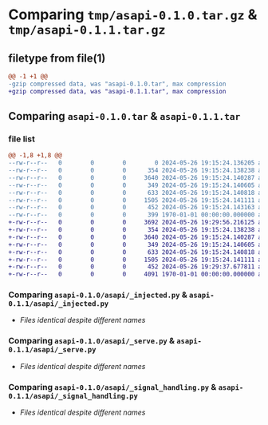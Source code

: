 # Comparing `tmp/asapi-0.1.0.tar.gz` & `tmp/asapi-0.1.1.tar.gz`

## filetype from file(1)

```diff
@@ -1 +1 @@
-gzip compressed data, was "asapi-0.1.0.tar", max compression
+gzip compressed data, was "asapi-0.1.1.tar", max compression
```

## Comparing `asapi-0.1.0.tar` & `asapi-0.1.1.tar`

### file list

```diff
@@ -1,8 +1,8 @@
--rw-r--r--   0        0        0        0 2024-05-26 19:15:24.136205 asapi-0.1.0/README.md
--rw-r--r--   0        0        0      354 2024-05-26 19:15:24.138238 asapi-0.1.0/asapi/__init__.py
--rw-r--r--   0        0        0     3640 2024-05-26 19:15:24.140287 asapi-0.1.0/asapi/_injected.py
--rw-r--r--   0        0        0      349 2024-05-26 19:15:24.140605 asapi-0.1.0/asapi/_parameters.py
--rw-r--r--   0        0        0      633 2024-05-26 19:15:24.140818 asapi-0.1.0/asapi/_serve.py
--rw-r--r--   0        0        0     1505 2024-05-26 19:15:24.141111 asapi-0.1.0/asapi/_signal_handling.py
--rw-r--r--   0        0        0      452 2024-05-26 19:15:24.143163 asapi-0.1.0/pyproject.toml
--rw-r--r--   0        0        0      399 1970-01-01 00:00:00.000000 asapi-0.1.0/PKG-INFO
+-rw-r--r--   0        0        0     3692 2024-05-26 19:29:56.216125 asapi-0.1.1/README.md
+-rw-r--r--   0        0        0      354 2024-05-26 19:15:24.138238 asapi-0.1.1/asapi/__init__.py
+-rw-r--r--   0        0        0     3640 2024-05-26 19:15:24.140287 asapi-0.1.1/asapi/_injected.py
+-rw-r--r--   0        0        0      349 2024-05-26 19:15:24.140605 asapi-0.1.1/asapi/_parameters.py
+-rw-r--r--   0        0        0      633 2024-05-26 19:15:24.140818 asapi-0.1.1/asapi/_serve.py
+-rw-r--r--   0        0        0     1505 2024-05-26 19:15:24.141111 asapi-0.1.1/asapi/_signal_handling.py
+-rw-r--r--   0        0        0      452 2024-05-26 19:29:37.677811 asapi-0.1.1/pyproject.toml
+-rw-r--r--   0        0        0     4091 1970-01-01 00:00:00.000000 asapi-0.1.1/PKG-INFO
```

### Comparing `asapi-0.1.0/asapi/_injected.py` & `asapi-0.1.1/asapi/_injected.py`

 * *Files identical despite different names*

### Comparing `asapi-0.1.0/asapi/_serve.py` & `asapi-0.1.1/asapi/_serve.py`

 * *Files identical despite different names*

### Comparing `asapi-0.1.0/asapi/_signal_handling.py` & `asapi-0.1.1/asapi/_signal_handling.py`

 * *Files identical despite different names*

